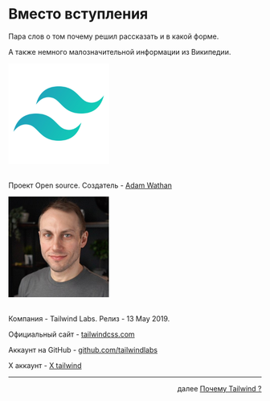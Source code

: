 <h1>Вместо вступления</h1>

<p>Пара слов о том почему решил рассказать и в какой форме.</p>

<p>А также немного малозначительной информации из Википедии.</p>

<div>
<img src="./../logo.png" width="200" height="200"/>
</div>

<br/>

<div>

<p>
Проект Open source. Создатель - <a href="https://www.linkedin.com/in/adam-wathan-9418984a/">Adam Wathan</a>
</p>

<div>
<img src="./../adam.jpg" width="200" height="200"/>
</div>

<br/>
<p>
Компания - Tailwind Labs. Релиз - 13 May 2019.
</p>

<p>
Официальный сайт - <a href="https://tailwindcss.com/">tailwindcss.com</a>
</p>

<p>
Аккаунт на GitHub - <a href="https://github.com/tailwindlabs/tailwindcss">github.com/tailwindlabs</a>
</p>

<p>
X аккаунт - <a href="https://x.com/tailwindcss">X tailwind</a>
</p>
</div>

<div style="text-align: right;">
<hr/>
далее
<a href="01.md">
Почему Tailwind ?
</a>
</div>
